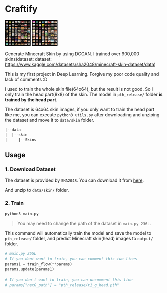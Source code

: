 # Craftify

![demo_head](output/output_head_0.png)
![demo_head](output/output_head_1.png)

Generate Minecraft Skin by using DCGAN. I trained over 900,000 skins(dataset: dataset: https://www.kaggle.com/datasets/sha2048/minecraft-skin-dataset/data)

This is my first project in Deep Learning. Forgive my poor code quality and lack of comments :D

I used to train the whole skin file(64x64), but the result is not good. So I only train the head part(8x8) of the skin. The model in `pth_release/` folder **is trained by the head part**.

The dataset is 64x64 skin images, if you only want to train the head part like me, you can execute `python3 utils.py` after downloading and unziping the dataset and move it to `data/skin` folder.

```
|--data
|  |--skin
|     |--Skins
```

## Usage

### 1. Download Dataset
The dataset is provided by `SHA2048`. You can download it from [here](https://www.kaggle.com/datasets/sha2048/minecraft-skin-dataset/data).

And unzip to `data/skin/` folder.

### 2. Train
```bash
python3 main.py
```

> You may need to change the path of the dataset in `main.py 236L`.

This command will automatically train the model and save the model to `pth_release/` folder, and predict Minecraft skin(head) images to `output/` folder.

```py
# main.py 255L
# If you dont want to train, you can comment this two lines
params1 = train_flow(**params)
params.update(params1)

# If you don't want to train, you can uncomment this line
# params["netG_path"] = "pth_release/t1_g_head.pth"
```
